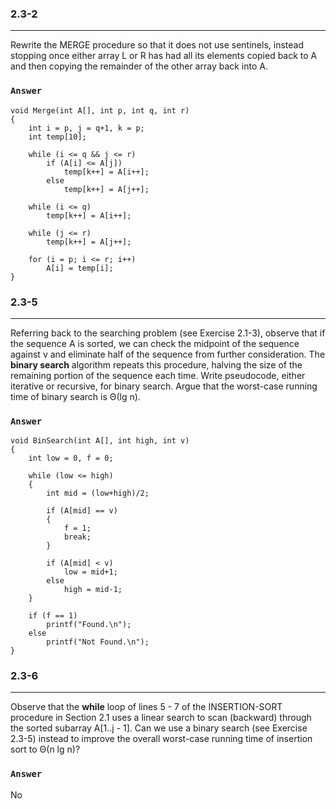 ### 2.3-2
***
Rewrite the MERGE procedure so that it does not use sentinels, instead stopping once either array L or R has had all its elements copied back to A and then copying the remainder of the other array back into A.

### `Answer`
```
void Merge(int A[], int p, int q, int r)
{
    int i = p, j = q+1, k = p;
    int temp[10];

    while (i <= q && j <= r)
        if (A[i] <= A[j])
            temp[k++] = A[i++];
        else
            temp[k++] = A[j++];

    while (i <= q)
        temp[k++] = A[i++];

    while (j <= r)
        temp[k++] = A[j++];

    for (i = p; i <= r; i++)
        A[i] = temp[i];
}
```

### 2.3-5
***
Referring back to the searching problem (see Exercise 2.1-3), observe that if the sequence A is sorted, we can check the midpoint of the sequence against v and eliminate half of the sequence from further consideration. The **binary search** algorithm repeats this procedure, halving the size of the remaining portion of the sequence each time. Write pseudocode, either iterative or recursive, for binary search. Argue that the worst-case running time of binary search is Θ(lg n).

### `Answer`
```
void BinSearch(int A[], int high, int v)
{
    int low = 0, f = 0;

    while (low <= high)
    {
        int mid = (low+high)/2;

        if (A[mid] == v)
        {
            f = 1;
            break;
        }

        if (A[mid] < v)
            low = mid+1;
        else
            high = mid-1;
    }

    if (f == 1)
        printf("Found.\n");
    else
        printf("Not Found.\n");
}
```

### 2.3-6
***
Observe that the **while** loop of lines 5 - 7 of the INSERTION-SORT procedure in Section 2.1 uses a linear search to scan (backward) through the sorted subarray A[1..j - 1]. Can we use a binary search (see Exercise 2.3-5) instead to improve the overall worst-case running time of insertion sort to Θ(n lg n)?

### `Answer`
No
